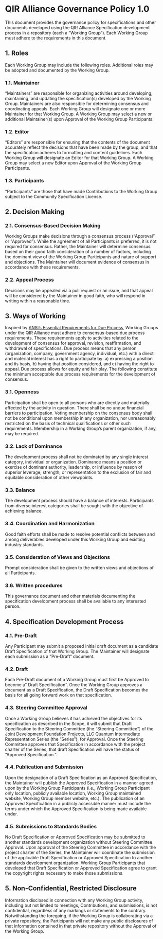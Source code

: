 # QIR Alliance Governance Policy 1.0

This document provides the governance policy for specifications and other
documents developed using the QIR Alliance Specification development process in
a repository (each a “Working Group”). Each Working Group must adhere to the
requirements in this document.

## 1.   Roles

Each Working Group may include the following roles. Additional roles may be
adopted and documented by the Working Group.

### 1.1.  Maintainer

“Maintainers” are responsible for organizing activities around developing,
maintaining, and updating the specification(s) developed by the Working Group.
Maintainers are also responsible for determining consensus and coordinating
appeals. Each Working Group will designate one or more Maintainer for that
Working Group. A Working Group may select a new or additional Maintainer(s) upon
Approval of the Working Group Participants.

### 1.2.  Editor

“Editors” are responsible for ensuring that the contents of the document
accurately reflect the decisions that have been made by the group, and that the
specification adheres to formatting and content guidelines. Each Working Group
will designate an Editor for that Working Group. A Working Group may select a
new Editor upon Approval of the Working Group Participants.

### 1.3.  Participants

“Participants” are those that have made Contributions to the Working Group
subject to the Community Specification License.

## 2.   Decision Making

### 2.1.  Consensus-Based Decision Making

Working Groups make decisions through a consensus process (“Approval” or
“Approved”). While the agreement of all Participants is preferred, it is not
required for consensus. Rather, the Maintainer will determine consensus based on
their good faith consideration of a number of factors, including the dominant
view of the Working Group Participants and nature of support and objections. The
Maintainer will document evidence of consensus in accordance with these
requirements.

### 2.2.  Appeal Process

Decisions may be appealed via a pull request or an issue, and that appeal will
be considered by the Maintainer in good faith, who will respond in writing
within a reasonable time.

## 3.   Ways of Working

Inspired by [ANSI’s Essential Requirements for Due
Process](https://share.ansi.org/Shared%20Documents/Standards%20Activities/American%20National%20Standards/Procedures,%20Guides,%20and%20Forms/2021_ANSI_Essential_Requirements.pdf),
Working Groups under the QIR Alliance must adhere to consensus-based due process
requirements. These requirements apply to activities related to the development
of consensus for approval, revision, reaffirmation, and withdrawal of
specifications. Due process means that any person (organization, company,
government agency, individual, etc.) with a direct and material interest has a
right to participate by: a) expressing a position and its basis, b) having that
position considered, and c) having the right to appeal. Due process allows for
equity and fair play. The following constitute the minimum acceptable due
process requirements for the development of consensus.

### 3.1.  Openness

Participation shall be open to all persons who are directly and materially
affected by the activity in question. There shall be no undue financial barriers
to participation. Voting membership on the consensus body shall not be
conditional upon membership in any organization, nor unreasonably restricted on
the basis of technical qualifications or other such requirements. Membership in
a Working Group’s parent organization, if any, may be required.

### 3.2.  Lack of Dominance

The development process shall not be dominated by any single interest category,
individual or organization. Dominance means a position or exercise of dominant
authority, leadership, or influence by reason of superior leverage, strength, or
representation to the exclusion of fair and equitable consideration of other
viewpoints.

### 3.3.  Balance

The development process should have a balance of interests. Participants from
diverse interest categories shall be sought with the objective of achieving
balance.

### 3.4.  Coordination and Harmonization

Good faith efforts shall be made to resolve potential conflicts between and
among deliverables developed under this Working Group and existing industry
standards.

### 3.5.  Consideration of Views and Objections

Prompt consideration shall be given to the written views and objections of all
Participants.

### 3.6.  Written procedures

This governance document and other materials documenting the specification
development process shall be available to any interested person.

## 4.   Specification Development Process

### 4.1.  Pre-Draft

Any Participant may submit a proposed initial draft document as a candidate
Draft Specification of that Working Group. The Maintainer will designate each
submission as a “Pre-Draft” document.

### 4.2.  Draft

Each Pre-Draft document of a Working Group must first be Approved to become a”
Draft Specification”. Once the Working Group approves a document as a Draft
Specification, the Draft Specification becomes the basis for all going forward
work on that specification.

### 4.3.  Steering Committee Approval

Once a Working Group believes it has achieved the objectives for its
specification as described in the Scope, it will submit that Draft Specification
to the Steering Committee (the “Steering Committee”) of the Joint Development
Foundation Projects, LLC Quantum Intermediate Representation Series (the
“Series”), for Approval.  Once the Steering Committee approves that
Specification in accordance with the project charter of the Series, that draft
Specification will have the status of “Approved Specification.”.

### 4.4.  Publication and Submission

Upon the designation of a Draft Specification as an Approved Specification, the
Maintainer will publish the Approved Specification in a manner agreed upon by
the Working Group Participants (i.e., Working Group Participant only location,
publicly available location, Working Group maintained website, Working Group
member website, etc.). The publication of an Approved Specification in a
publicly accessible manner must include the terms under which the Approved
Specification is being made available under.

### 4.5.  Submissions to Standards Bodies

No Draft Specification or Approved Specification may be submitted to another
standards development organization without Steering Committee  Approval. Upon
approval of the Steering Committee in accordance with the project charter of the
Series,  the Maintainer will coordinate the submission of the applicable Draft
Specification or Approved Specification to another standards development
organization. Working Group Participants that developed that Draft Specification
or Approved Specification agree to grant the copyright rights necessary to make
those submissions.

## 5. Non-Confidential, Restricted Disclosure

Information disclosed in connection with any Working Group activity, including
but not limited to meetings, Contributions, and submissions, is not
confidential, regardless of any markings or statements to the contrary.
Notwithstanding the foregoing, if the Working Group is collaborating via a
private repository, the Participants will not make any public disclosures of
that information contained in that private repository without the Approval of
the Working Group.
